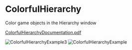 # ColorfulHierarchy
Color game objects in the Hierarchy window

[ColorfulHierarchyDocumentation.pdf](https://github.com/neveBr/ColorfulHierarchy/files/11718336/ColorfulHierarchyDocumentation.pdf)


![ColorfulHierarchyExample3](https://github.com/neveBr/ColorfulHierarchy/assets/66878140/b6e0a208-76f2-4547-a8c2-7726612617d5)
![ColorfulHierarchyExample](https://github.com/neveBr/ColorfulHierarchy/assets/66878140/6867144a-f6ce-4816-920e-f2625c81f64d)
